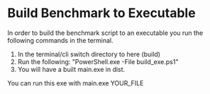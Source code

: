 # Build Benchmark to Executable

In order to build the benchmark script to an executable
you run the following commands in the terminal.

1. In the terminal/cli switch directory to here (build)
2. Run the following: "PowerShell.exe -File build_exe.ps1"
3. You will have a built main.exe in dist.

You can run this exe with main.exe YOUR_FILE
